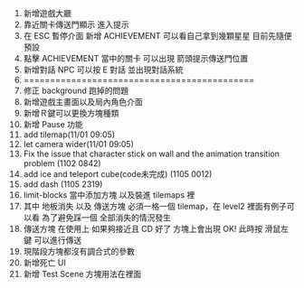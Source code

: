 1. 新增遊戲大廳
2. 靠近關卡傳送門顯示 進入提示
3. 在 ESC 暫停介面 新增 ACHIEVEMENT 可以看自己拿到幾顆星星 目前先隨便預設
4. 點擊 ACHIEVEMENT 當中的關卡 可以出現 箭頭提示傳送門位置
5. 新增對話 NPC 可以按 E 對話 並出現對話系統
6. ============================================
7. 修正 background 跑掉的問題
8. 新增遊戲主畫面以及局內角色介面
9. 新增Ｒ鍵可以更換方塊種類
10. 新增 Pause 功能
11. add tilemap(11/01 09:05)
12. let camera wider(11/01 09:05)
13. Fix the issue that character stick on wall and the animation transition problem (1102 0842)
14. add ice and teleport cube(code未完成) (1105 0012)
15. add dash (1105 2319)
16. limit-blocks 當中添加方塊 以及裝進 tilemaps 裡
17. 其中 地板消失 以及 傳送方塊 必須一格一個 tilemap，在 level2 裡面有例子可以看 為了避免踩一個 全部消失的情況發生
18. 傳送方塊 在使用上 如果夠接近且 CD 好了 方塊上會出現 OK! 此時按 滑鼠左鍵 可以進行傳送
19. 現階段方塊都沒有調合式的參數
20. 新增死亡 UI
21. 新增 Test Scene 方塊用法在裡面
